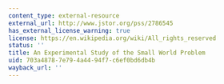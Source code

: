 ```yaml
---
content_type: external-resource
external_url: http://www.jstor.org/pss/2786545
has_external_license_warning: true
license: https://en.wikipedia.org/wiki/All_rights_reserved
status: ''
title: An Experimental Study of the Small World Problem
uid: 703a4878-7e79-4a44-94f7-c6ef0bd6db4b
wayback_url: ''
---
```

